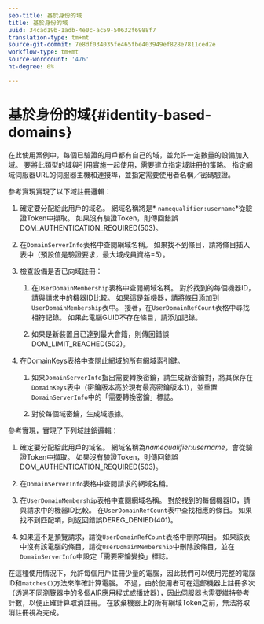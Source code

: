 ```yaml
---
seo-title: 基於身份的域
title: 基於身份的域
uuid: 34cad19b-1adb-4e0c-ac59-50632f6988f7
translation-type: tm+mt
source-git-commit: 7e8df034035fe465fbe403949ef828e7811ced2e
workflow-type: tm+mt
source-wordcount: '476'
ht-degree: 0%

---
```



# 基於身份的域{#identity-based-domains}

在此使用案例中，每個已驗證的用戶都有自己的域，並允許一定數量的設備加入域。 要將此類型的域與引用實施一起使用，需要建立指定域註冊的策略。 指定網域伺服器URL的伺服器主機和連接埠，並指定需要使用者名稱／密碼驗證。

參考實現實現了以下域註冊邏輯：

1. 確定要分配給此用戶的域名。 網域名稱將是* `namequalifier:username`*從驗證Token中擷取。 如果沒有驗證Token，則傳回錯誤DOM_AUTHENTICATION_REQUIRED(503)。
1. 在`DomainServerInfo`表格中查閱網域名稱。 如果找不到條目，請將條目插入表中（預設值是驗證要求，最大域成員資格=5）。
1. 檢查設備是否已向域註冊：

   1. 在`UserDomainMembership`表格中查閱網域名稱。 對於找到的每個機器ID，請與請求中的機器ID比較。 如果這是新機器，請將條目添加到`UserDomainMembership`表中。 接著，在`UserDomainRefCount`表格中尋找相符記錄。 如果此電腦GUID不存在條目，請添加記錄。

   1. 如果是新裝置且已達到最大會籍，則傳回錯誤DOM_LIMIT_REACHED(502)。

1. 在DomainKeys表格中查閱此網域的所有網域索引鍵。

   1. 如果`DomainServerInfo`指出需要轉換密鑰，請生成新密鑰對，將其保存在`DomainKeys`表中（密鑰版本高於現有最高密鑰版本1），並重置`DomainServerInfo`中的「需要轉換密鑰」標誌。

   1. 對於每個域密鑰，生成域憑據。

參考實現，實現了下列域註銷邏輯：

1. 確定要分配給此用戶的域名。 網域名稱為&#x200B;*namequalifier:username*，會從驗證Token中擷取。 如果沒有驗證Token，則傳回錯誤DOM_AUTHENTICATION_REQUIRED(503)。
1. 在`DomainServerInfo`表格中查閱請求的網域名稱。
1. 在`UserDomainMembership`表格中查閱網域名稱。 對於找到的每個機器ID，請與請求中的機器ID比較。 在`UserDomainRefCount`表中查找相應的條目。 如果找不到匹配項，則返回錯誤DEREG_DENIED(401)。

1. 如果這不是預覽請求，請從`UserDomainRefCount`表格中刪除項目。 如果該表中沒有該電腦的條目，請從`UserDomainMembership`中刪除該條目，並在`DomainServerInfo`中設定「需要密鑰變換」標誌。

在這種使用情況下，允許每個用戶註冊少量的電腦，因此我們可以使用完整的電腦ID和`matches()`方法來準確計算電腦。 不過，由於使用者可在這部機器上註冊多次（透過不同瀏覽器中的多個AIR應用程式或播放器），因此伺服器也需要維持參考計數，以便正確計算取消註冊。 在放棄機器上的所有網域Token之前，無法將取消註冊視為完成。
